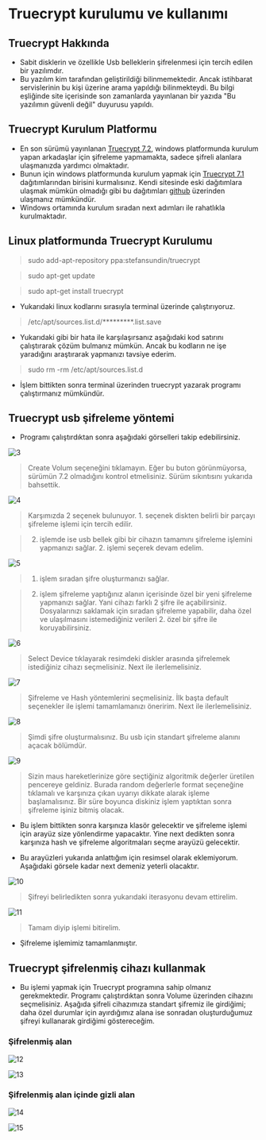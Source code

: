 # Truecrypt kurulumu ve kullanımı

## Truecrypt Hakkında

- Sabit disklerin ve özellikle Usb belleklerin şifrelenmesi için tercih edilen bir yazılımdır.
- Bu yazılım kim tarafından geliştirildiği bilinmemektedir. Ancak istihbarat servislerinin bu kişi üzerine arama yapıldığı bilinmekteydi. Bu bilgi eşliğinde site içerisinde son zamanlarda yayınlanan bir yazıda "Bu yazılımın güvenli değil" duyurusu yapıldı. 

## Truecrypt Kurulum Platformu

- En son sürümü yayınlanan [Truecrypt 7.2][1], windows platformunda kurulum yapan arkadaşlar için şifreleme yapmamakta, sadece şifreli alanlara ulaşmanızda yardımcı olmaktadır.
- Bunun için windows platformunda kurulum yapmak için [Truecrypt 7.1][2] dağıtımlarından birisini kurmalısınız. Kendi sitesinde eski dağıtımlara ulaşmak mümkün olmadığı gibi bu dağıtımları [github][2] üzerinden ulaşmanız mümkündür.
- Windows ortamında kurulum sıradan next adımları ile rahatlıkla kurulmaktadır.

## Linux platformunda Truecrypt Kurulumu

> sudo add-apt-repository ppa:stefansundin/truecrypt

> sudo apt-get update

> sudo apt-get install truecrypt

- Yukarıdaki linux kodlarını sırasıyla terminal üzerinde çalıştırıyoruz. 

> /etc/apt/sources.list.d/*********.list.save

- Yukarıdaki gibi bir hata ile karşılaşırsanız aşağıdaki kod satırını çalıştırarak çözüm bulmanız mümkün. Ancak bu kodların ne işe yaradığını araştırarak yapmanızı tavsiye ederim.

>sudo rm -rm /etc/apt/sources.list.d

- İşlem bittikten sonra terminal üzerinden truecrypt yazarak programı çalıştırmanız mümkündür. 

## Truecrypt usb şifreleme yöntemi

- Programı çalıştırdıktan sonra aşağıdaki görselleri takip edebilirsiniz.

![3](images/truecrypt/create.png)

> Create Volum seçeneğini tıklamayın. Eğer bu buton görünmüyorsa, sürümün 7.2 olmadığını kontrol etmelisiniz. Sürüm sıkıntısını yukarıda bahsettik.

![4](images/truecrypt/usb.png)

> Karşımızda 2 seçenek bulunuyor. 1. seçenek diskten belirli bir parçayı şifreleme işlemi için tercih edilir.

> 2. işlemde ise usb bellek gibi bir cihazın tamamını şifreleme işlemini yapmanızı sağlar. 2. işlemi seçerek devam edelim.

![5](images/truecrypt/hidden.png)

> 1. işlem sıradan şifre oluşturmanızı sağlar.

> 2. işlem şifreleme yaptığınız alanın içerisinde özel bir yeni şifreleme yapmanızı sağlar. Yani cihazı farklı 2 şifre ile açabilirsiniz. Dosyalarınızı saklamak için sıradan şifreleme yapabilir, daha özel ve ulaşılmasını istemediğiniz verileri 2. özel bir şifre ile koruyabilirsiniz.

![6](images/truecrypt/local.png)

> Select Device tıklayarak resimdeki diskler arasında şifrelemek istediğiniz cihazı seçmelisiniz. Next ile ilerlemelisiniz.

![7](images/truecrypt/hash.png)

> Şifreleme ve Hash yöntemlerini seçmelisiniz. İlk başta default seçenekler ile işlemi tamamlamanızı öneririm. Next ile ilerlemelisiniz.

![8](images/truecrypt/password.png)

> Şimdi şifre oluşturmalısınız. Bu usb için standart şifreleme alanını açacak bölümdür.

![9](images/truecrypt/format.png)

> Sizin maus hareketlerinize göre seçtiğiniz algoritmik değerler üretilen pencereye geldiniz. Burada random değerlerle format seçeneğine tıklamalı ve karşınıza çıkan uyarıyı dikkate alarak işleme başlamalısınız. Bir süre boyunca diskiniz işlem yaptıktan sonra şifreleme işiniz bitmiş olacak. 

- Bu işlem bittikten sonra karşınıza klasör gelecektir ve şifreleme işlemi için arayüz size yönlendirme yapacaktır. Yine next dedikten sonra karşınıza hash ve şifreleme algoritmaları seçme arayüzü gelecektir.

- Bu arayüzleri yukarıda anlattığım için resimsel olarak eklemiyorum. Aşağıdaki görsele kadar next demeniz yeterli olacaktır.

![10](images/truecrypt/pass2.png)

> Şifreyi belirledikten sonra yukarıdaki iterasyonu devam ettirelim.

![11](images/truecrypt/end.png)

> Tamam diyip işlemi bitirelim.

- Şifreleme işlemimiz tamamlanmıştır.

## Truecrypt şifrelenmiş cihazı kullanmak

- Bu işlemi yapmak için Truecrypt programına sahip olmanız gerekmektedir. Programı çalıştırdıktan sonra Volume üzerinden cihazını seçmelisiniz. Aşağıda şifreli cihazımıza standart şifremiz ile girdiğimi; daha özel durumlar için ayırdığımız alana ise sonradan oluşturduğumuz şifreyi kullanarak girdiğimi göstereceğim.

### Şifrelenmiş alan

![12](images/truecrypt/reg1.png)

![13](images/truecrypt/reg1.1.png)


### Şifrelenmiş alan içinde gizli alan

![14](images/truecrypt/reg2.png)

![15](images/truecrypt/reg2.2.png)


[1]: http://www.onaymetinkivilcim.com/Dersler/Truecrypt-Kullanimi/65
[2]: https://github.com/DrWhax/truecrypt-archive